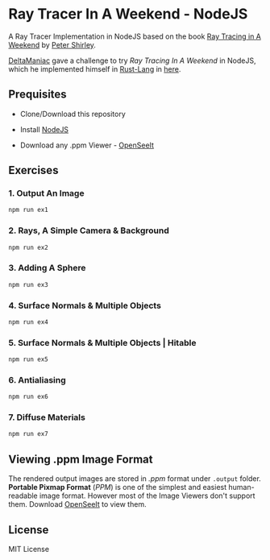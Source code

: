 # Ray Tracer In A Weekend - NodeJS

A Ray Tracer Implementation in NodeJS based on the book [Ray Tracing in A Weekend](http://www.realtimerendering.com/) by [Peter Shirley](https://en.wikipedia.org/wiki/Peter_Shirley).

[DeltaManiac](https://github.com/DeltaManiac) gave a challenge to try *Ray Tracing In A Weekend* in NodeJS, which he implemented himself in [Rust-Lang](https://www.rust-lang.org/) in [here](https://github.com/DeltaManiac/Weekend-Ray-Tracer).

## Prequisites

* Clone/Download this repository

* Install [NodeJS](https://nodejs.org)

* Download any .ppm Viewer - [OpenSeeIt](http://openseeit.sourceforge.net/)

## Exercises

### 1. Output An Image

```bash
npm run ex1
```

### 2. Rays, A Simple Camera & Background

```bash
npm run ex2
```

### 3. Adding A Sphere

```bash
npm run ex3
```

### 4. Surface Normals & Multiple Objects

```bash
npm run ex4
```

### 5. Surface Normals & Multiple Objects | Hitable

```bash
npm run ex5
```

### 6. Antialiasing

```bash
npm run ex6
```

### 7. Diffuse Materials

```bash
npm run ex7
```

## Viewing .ppm Image Format

The rendered output images are stored in *.ppm* format under `.output` folder. **Portable Pixmap Format** (*PPM*) is one of the simplest and easiest human-readable image format. However most of the Image Viewers don't support them. Download  [OpenSeeIt](http://openseeit.sourceforge.net/) to view them.

## License

MIT License 